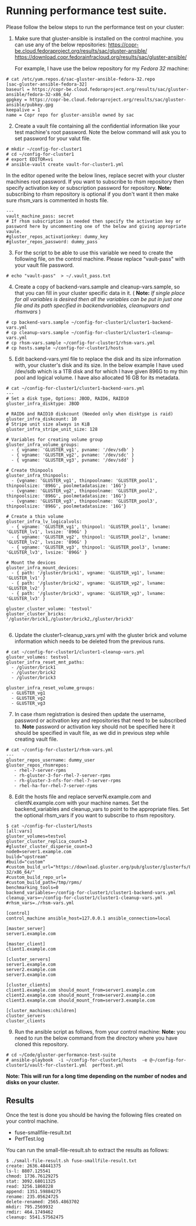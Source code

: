 # Running performance test suite.

Please follow the below steps to run the performance test on your cluster:

1. Make sure that gluster-ansible is installed on the control machine.
   you can use any of the below repositories:
   https://copr-be.cloud.fedoraproject.org/results/sac/gluster-ansible/
   https://download.copr.fedorainfracloud.org/results/sac/gluster-ansible/

   For example, I have use the below repository for my *Fedora 32* machine:
```
# cat /etc/yum.repos.d/sac-gluster-ansible-fedora-32.repo
[sac-gluster-ansible-fedora-32]
baseurl = https://copr-be.cloud.fedoraproject.org/results/sac/gluster-ansible/fedora-32-x86_64/
gpgkey = https://copr-be.cloud.fedoraproject.org/results/sac/gluster-ansible/pubkey.gpg
keepalive = 1
name = Copr repo for gluster-ansible owned by sac

```



2. Create a vault file containing all the confidential information like your test machine's root password. Note the below command will ask you to set password for your valut file.

```
# mkdir ~/config-for-cluster1
# cd ~/config-for-cluster1
# export EDITOR=vi
# ansible-vault create vault-for-cluster1.yml
```

In the editor opened write the below lines, replace secret with your cluster machines root password. If you want to subscribe to rhsm repository then specify activation key or subscription password for repository. **Note:** subscribing to rhsm repository is optional if you don't want it then make sure rhsm_vars is commented in hosts file.

```
---
vault_machine_pass: secret
# If rhsm subscription is needed then specify the activation key or password here by uncommenting one of the below and giving appropriate vaule.
#gluster_repos_activationkey: dummy_key
#gluster_repos_password: dummy_pass
```

3. For the script to be able to use this variable we need to create the following file, on the control machine. Please replace "vault-pass" with your vault file password.

```
# echo "vault-pass"  > ~/.vault_pass.txt
```

4. Create a copy of backend-vars.sample and cleanup-vars.sample, so that you can fill in your cluster specific data in it. ( **Note:** *If single place for all variables is desired then all the variables can be put in just one file and its path specified in backendvariables, cleanupvars and rhsmvars* )

```
# cp backend-vars.sample ~/config-for-cluster1/cluster1-backend-vars.yml
# cp cleanup-vars.sample ~/config-for-cluster1/cluster1-cleanup-vars.yml
# cp rhsm-vars.sample ~/config-for-cluster1/rhsm-vars.yml
# cp hosts.sample ~/config-for-cluster1/hosts
```

5. Edit backend-vars.yml file to replace the disk and its size information with, your cluster's disk and its size. In the below example I have used /dev/sdb which is a 1TB disk and for which I have given 896G to my thin pool and logical volume. I have also allocated 16 GB for its metadata.

```
# cat ~/config-for-cluster1/cluster1-backend-vars.yml
---
# Set a disk type, Options: JBOD, RAID6, RAID10
gluster_infra_disktype: JBOD

# RAID6 and RAID10 diskcount (Needed only when disktype is raid)
gluster_infra_diskcount: 10
# Stripe unit size always in KiB
gluster_infra_stripe_unit_size: 128

# Variables for creating volume group
gluster_infra_volume_groups:
  - { vgname: 'GLUSTER_vg1', pvname: '/dev/sdb' }
  - { vgname: 'GLUSTER_vg2', pvname: '/dev/sdc' }
  - { vgname: 'GLUSTER_vg3', pvname: '/dev/sdd' }

# Create thinpools
gluster_infra_thinpools:
  - {vgname: 'GLUSTER_vg1', thinpoolname: 'GLUSTER_pool1', thinpoolsize: '896G', poolmetadatasize: '16G'}
  - {vgname: 'GLUSTER_vg2', thinpoolname: 'GLUSTER_pool2', thinpoolsize: '896G', poolmetadatasize: '16G'}
  - {vgname: 'GLUSTER_vg3', thinpoolname: 'GLUSTER_pool3', thinpoolsize: '896G', poolmetadatasize: '16G'}

# Create a thin volume
gluster_infra_lv_logicalvols:
  - { vgname: 'GLUSTER_vg1', thinpool: 'GLUSTER_pool1', lvname: 'GLUSTER_lv1', lvsize: '896G' }
  - { vgname: 'GLUSTER_vg2', thinpool: 'GLUSTER_pool2', lvname: 'GLUSTER_lv2', lvsize: '896G' }
  - { vgname: 'GLUSTER_vg3', thinpool: 'GLUSTER_pool3', lvname: 'GLUSTER_lv3', lvsize: '896G' }

# Mount the devices
gluster_infra_mount_devices:
  - { path: '/gluster/brick1', vgname: 'GLUSTER_vg1', lvname: 'GLUSTER_lv1' }
  - { path: '/gluster/brick2', vgname: 'GLUSTER_vg2', lvname: 'GLUSTER_lv2' }
  - { path: '/gluster/brick3', vgname: 'GLUSTER_vg3', lvname: 'GLUSTER_lv3' }

gluster_cluster_volume: 'testvol'
gluster_cluster_bricks: '/gluster/brick1,/gluster/brick2,/gluster/brick3'


```

6. Update the cluster1-cleanup_vars.yml with the gluster brick and volume information which needs to be deleted from the previous runs.

```
# cat ~/config-for-cluster1/cluster1-cleanup-vars.yml
gluster_volumes: testvol
gluster_infra_reset_mnt_paths:
  - /gluster/brick1
  - /gluster/brick2
  - /gluster/brick3

gluster_infra_reset_volume_groups:
  - GLUSTER_vg1
  - GLUSTER_vg2
  - GLUSTER_vg3

```

7. In case rhsm registration is desired then update the username, password or acitvation key and repositories that need to be subscribed to. **Note** password or activation key should not be specified here it should be specified in vault file, as we did in previous step while creating vault file.

```
# cat ~/config-for-cluster1/rhsm-vars.yml
---
gluster_repos_username: dummy_user
gluster_repos_rhsmrepos:
   - rhel-7-server-rpms
   - rh-gluster-3-for-rhel-7-server-rpms
   - rh-gluster-3-nfs-for-rhel-7-server-rpms
   - rhel-ha-for-rhel-7-server-rpms

```

8. Edit the hosts file and replace serverN.example.com and clientN.example.com with your machine names. Set the backend_variables and cleanup_vars to point to the appropriate files. Set the optional rhsm_vars if you want to subscribe to rhsm repository.

```
$ cat ~/config-for-cluster1/hosts
[all:vars]
gluster_volumes=testvol
gluster_cluster_replica_count=3
#gluster_cluster_disperse_count=3
node0=server1.example.com
build="upstream"
#build="custom"
#custom_build_url="https://download.gluster.org/pub/gluster/glusterfs/8/8.1/Fedora/fedora-32/x86_64/"
#custom_build_repo_url=
#custom_build_path=/tmp/rpms/
benchmarking_tools=0
backend_variables=~/config-for-cluster1/cluster1-backend-vars.yml
cleanup_vars=~/config-for-cluster1/cluster1-cleanup-vars.yml
#rhsm_vars=./rhsm-vars.yml

[control]
control_machine ansible_host=127.0.0.1 ansible_connection=local

[master_server]
server1.example.com

[master_client]
client1.example.com

[cluster_servers]
server1.example.com
server2.example.com
server3.example.com

[cluster_clients]
client1.example.com should_mount_from=server1.example.com
client2.example.com should_mount_from=server2.example.com
client3.example.com should_mount_from=server3.example.com

[cluster_machines:children]
cluster_servers
cluster_clients
```


9. Run the ansible script as follows, from your control machine:
   **Note:** you need to run the below command from the directory where you have cloned this repository.

```
# cd ~/Code/gluster-performance-test-suite
# ansible-playbook  -i ~/config-for-cluster1/hosts  -e @~/config-for-cluster1/vault-for-cluster1.yml  perftest.yml

```

**Note: This will run for a long time depending on the number of nodes and disks on your cluster.**


## Results

Once the test is done you should be having the following files created on your control machine.

* fuse-smallfile-result.txt
* PerfTest.log

You can run the small-file-result.sh to extract the results as follows:

```
$ ./small-file-result.sh fuse-smallfile-result.txt
create: 2636.48441375
ls-l: 8807.125541
chmod: 1736.76129275
stat: 3092.68011325
read: 3256.1860228
append: 1351.59884275
rename: 235.05624725
delete-renamed: 2565.4863702
mkdir: 795.2569932
rmdir: 464.1749462
cleanup: 5541.57562475
```
